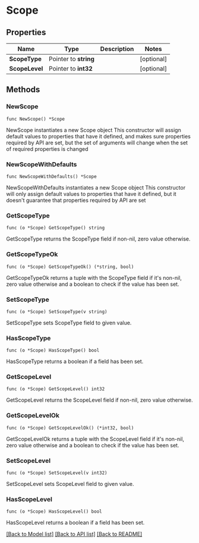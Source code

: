 # Scope

## Properties

Name | Type | Description | Notes
------------ | ------------- | ------------- | -------------
**ScopeType** | Pointer to **string** |  | [optional] 
**ScopeLevel** | Pointer to **int32** |  | [optional] 

## Methods

### NewScope

`func NewScope() *Scope`

NewScope instantiates a new Scope object
This constructor will assign default values to properties that have it defined,
and makes sure properties required by API are set, but the set of arguments
will change when the set of required properties is changed

### NewScopeWithDefaults

`func NewScopeWithDefaults() *Scope`

NewScopeWithDefaults instantiates a new Scope object
This constructor will only assign default values to properties that have it defined,
but it doesn't guarantee that properties required by API are set

### GetScopeType

`func (o *Scope) GetScopeType() string`

GetScopeType returns the ScopeType field if non-nil, zero value otherwise.

### GetScopeTypeOk

`func (o *Scope) GetScopeTypeOk() (*string, bool)`

GetScopeTypeOk returns a tuple with the ScopeType field if it's non-nil, zero value otherwise
and a boolean to check if the value has been set.

### SetScopeType

`func (o *Scope) SetScopeType(v string)`

SetScopeType sets ScopeType field to given value.

### HasScopeType

`func (o *Scope) HasScopeType() bool`

HasScopeType returns a boolean if a field has been set.

### GetScopeLevel

`func (o *Scope) GetScopeLevel() int32`

GetScopeLevel returns the ScopeLevel field if non-nil, zero value otherwise.

### GetScopeLevelOk

`func (o *Scope) GetScopeLevelOk() (*int32, bool)`

GetScopeLevelOk returns a tuple with the ScopeLevel field if it's non-nil, zero value otherwise
and a boolean to check if the value has been set.

### SetScopeLevel

`func (o *Scope) SetScopeLevel(v int32)`

SetScopeLevel sets ScopeLevel field to given value.

### HasScopeLevel

`func (o *Scope) HasScopeLevel() bool`

HasScopeLevel returns a boolean if a field has been set.


[[Back to Model list]](../README.md#documentation-for-models) [[Back to API list]](../README.md#documentation-for-api-endpoints) [[Back to README]](../README.md)


